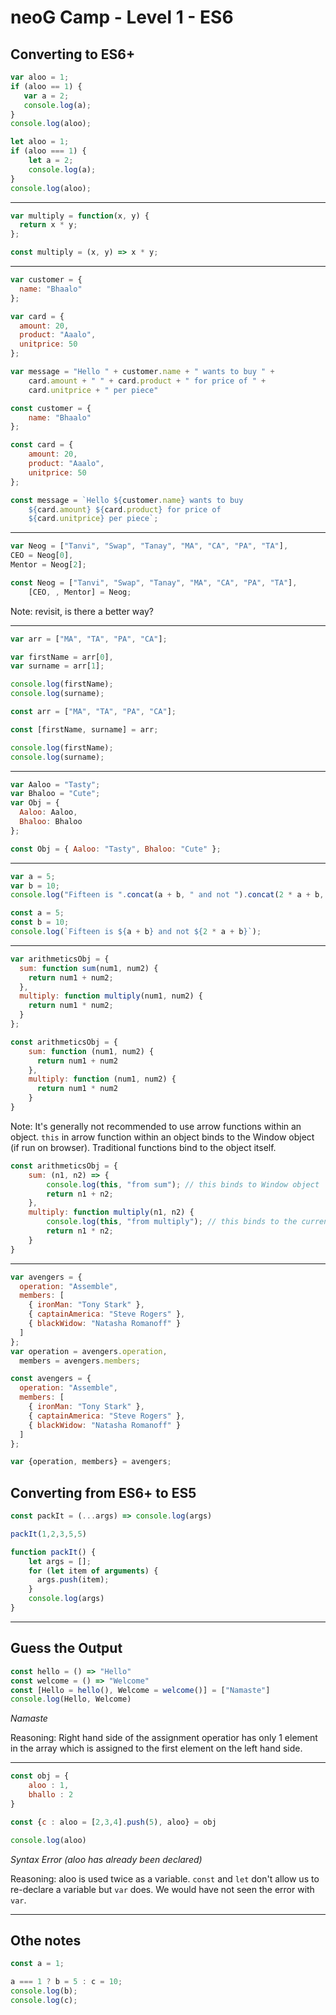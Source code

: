 # neoG Camp - Level 1 - ES6

## Converting to ES6+

```js
var aloo = 1;
if (aloo == 1) {
   var a = 2;
   console.log(a);
}
console.log(aloo);
```

```js
let aloo = 1;
if (aloo === 1) {
    let a = 2;
    console.log(a);
}
console.log(aloo);
```

---

```js
var multiply = function(x, y) {
  return x * y;
};
```

```js
const multiply = (x, y) => x * y;
```
___
```js
var customer = {
  name: "Bhaalo"
};

var card = {
  amount: 20,
  product: "Aaalo",
  unitprice: 50
};

var message = "Hello " + customer.name + " wants to buy " +
    card.amount + " " + card.product + " for price of " +
    card.unitprice + " per piece"
```

```js
const customer = {
    name: "Bhaalo"
};

const card = {
    amount: 20,
    product: "Aaalo",
    unitprice: 50
};

const message = `Hello ${customer.name} wants to buy
    ${card.amount} ${card.product} for price of
    ${card.unitprice} per piece`;
```
___

```js
var Neog = ["Tanvi", "Swap", "Tanay", "MA", "CA", "PA", "TA"],
CEO = Neog[0],
Mentor = Neog[2];
```

```js
const Neog = ["Tanvi", "Swap", "Tanay", "MA", "CA", "PA", "TA"],
    [CEO, , Mentor] = Neog;
```

Note: revisit, is there a better way?

___

```js
var arr = ["MA", "TA", "PA", "CA"];

var firstName = arr[0],
var surname = arr[1];

console.log(firstName);
console.log(surname);
```

```js
const arr = ["MA", "TA", "PA", "CA"];

const [firstName, surname] = arr;

console.log(firstName);
console.log(surname);
```

___

```js
var Aaloo = "Tasty";
var Bhaloo = "Cute";
var Obj = {
  Aaloo: Aaloo,
  Bhaloo: Bhaloo
};
```

```js
const Obj = { Aaloo: "Tasty", Bhaloo: "Cute" };
```

___

```js
var a = 5;
var b = 10;
console.log("Fifteen is ".concat(a + b, " and not ").concat(2 * a + b, "."));
```

```js
const a = 5;
const b = 10;
console.log(`Fifteen is ${a + b} and not ${2 * a + b}`);
```

___

```js
var arithmeticsObj = {
  sum: function sum(num1, num2) {
    return num1 + num2;
  },
  multiply: function multiply(num1, num2) {
    return num1 * num2;
  }
};
```

```js
const arithmeticsObj = {
    sum: function (num1, num2) {
      return num1 + num2
    },
    multiply: function (num1, num2) {
      return num1 * num2
    }
}
```

Note: It's generally not recommended to use arrow functions within an object. ```this``` in arrow function within an object binds to the Window object (if run on browser). Traditional functions bind to the object itself.

```js
const arithmeticsObj = {
    sum: (n1, n2) => {
        console.log(this, "from sum"); // this binds to Window object
        return n1 + n2;
    },
    multiply: function multiply(n1, n2) {
        console.log(this, "from multiply"); // this binds to the current object
        return n1 * n2;
    }
}
```

___

```js
var avengers = {
  operation: "Assemble",
  members: [
    { ironMan: "Tony Stark" },
    { captainAmerica: "Steve Rogers" },
    { blackWidow: "Natasha Romanoff" }
  ]
};
var operation = avengers.operation,
  members = avengers.members;
```

```js
const avengers = {
  operation: "Assemble",
  members: [
    { ironMan: "Tony Stark" },
    { captainAmerica: "Steve Rogers" },
    { blackWidow: "Natasha Romanoff" }
  ]
};

var {operation, members} = avengers;
```

## Converting from ES6+ to ES5

```js
const packIt = (...args) => console.log(args)

packIt(1,2,3,5,5)
```

```js
function packIt() {
    let args = [];
    for (let item of arguments) {
      args.push(item);
    }
    console.log(args)
}
```

___

## Guess the Output

```js
const hello = () => "Hello"
const welcome = () => "Welcome"
const [Hello = hello(), Welcome = welcome()] = ["Namaste"]
console.log(Hello, Welcome)
```

_Namaste_

Reasoning: Right hand side of the assignment operatior has only 1 element in the array which is assigned to the first element on the left hand side.

---

```js
const obj = {
    aloo : 1,
    bhallo : 2
}

const {c : aloo = [2,3,4].push(5), aloo} = obj 

console.log(aloo)
```

_Syntax Error (aloo has already been declared)_

Reasoning: aloo is used twice as a variable. ```const``` and ```let``` don't allow us to re-declare a variable but ```var``` does. We would have not seen the error with ```var```. 
___

## Othe notes

```js
const a = 1;

a === 1 ? b = 5 : c = 10;
console.log(b);
console.log(c);
```